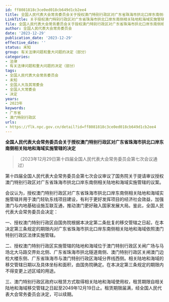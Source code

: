 ```yaml
---
id: ff8081818c3ce0ed018cb649d1cb2ee4
title: 全国人民代表大会常务委员会关于授权澳门特别行政区对广东省珠海市拱北口岸东南侧相关陆地和海域实施管辖的决定
LinkTitle: 关于授权澳门特别行政区对广东省珠海市拱北口岸东南侧相关陆地和海域实施管辖的决定（2023）
file: 全国人民代表大会常务委员会关于授权澳门特别行政区对广东省珠海市拱北口岸东南侧相关陆地和海域实施管辖的决定_20231229_ff8081818c3ce0ed018cb649d1cb2ee4.docx
author: 全国人民代表大会常务委员会
date: '2023-12-29'
publication_date: '2023-12-29'
effective_date: ''
status: 未知
group: 有关法律问题和重大问题的决定（部分）
categories:
- 法律
- 有关法律问题和重大问题的决定（部分）
tags:
- 全国人民代表大会常务委员会
- 未知
- 全国人大及其常委会
- 全国人大常委会
- 决定
years:
- 2023年
keywords:
- 广东省
- 澳门特别行政区
urls:
- https://flk.npc.gov.cn/detail?id=ff8081818c3ce0ed018cb649d1cb2ee4
---
```


**全国人民代表大会常务委员会关于授权澳门特别行政区对广东省珠海市拱北口岸东南侧相关陆地和海域实施管辖的决定**

> （2023年12月29日第十四届全国人民代表大会常务委员会第七次会议通过）

第十四届全国人民代表大会常务委员会第七次会议审议了国务院关于提请审议授权澳门特别行政区对广东省珠海市拱北口岸东南侧相关陆地和海域实施管辖的议案。

会议认为，授权澳门特别行政区对广东省珠海市拱北口岸东南侧相关陆地和海域实施管辖并用于澳门轻轨东线项目建设，有利于更好发挥项目的经济社会效益，加强澳门与内地基础设施互联互通，推动澳门更好融入国家发展大局。鉴此，全国人民代表大会常务委员会决定：

一、授权澳门特别行政区自国务院根据本决定第二条批复的移交管辖之日起，在本决定第三条规定的期限内对广东省珠海市拱北口岸东南侧相关陆地和海域依照澳门特别行政区法律实施管辖。

二、授权澳门特别行政区实施管辖的陆地和海域位于澳门特别行政区关闸广场与马场北大马路交界处北侧、广东省珠海市拱北隧道南侧、澳门特别行政区关闸澳门边检大楼东侧、广东省珠海市与澳门特别行政区海域分界线西侧。相关陆地和海域的移交管辖日期以及具体坐标和面积，由国务院确定。在本决定第三条规定的期限内不得变更上述区域的用途。

三、澳门特别行政区政府以租赁方式取得相关陆地和海域使用权，租赁期限自相关陆地和海域移交管辖之日起至2049年12月19日止。租赁期限届满，经全国人民代表大会常务委员会决定，可以续期。
